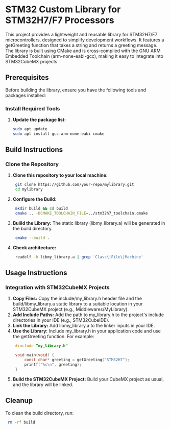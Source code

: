 # STM32 Custom Library for STM32H7/F7 Processors

This project provides a lightweight and reusable library for STM32H7/F7 microcontrollers, designed to simplify development workflows. It features a getGreeting function that takes a string and returns a greeting message. The library is built using CMake and is cross-compiled with the GNU ARM Embedded Toolchain (arm-none-eabi-gcc), making it easy to integrate into STM32CubeMX projects.

## Prerequisites

Before building the library, ensure you have the following tools and packages installed:

### Install Required Tools
1. **Update the package list:**
   ```bash
   sudo apt update
   sudo apt install gcc-arm-none-eabi cmake
   ```

## Build Instructions

### Clone the Repository
1. **Clone this repository to your local machine:**
   ```bash
    git clone https://github.com/your-repo/mylibrary.git
    cd mylibrary
   ```
2. **Configure the Build:**
   ```bash
    mkdir build && cd build
    cmake .. -DCMAKE_TOOLCHAIN_FILE=../stm32h7_toolchain.cmake
   ```
3. **Buiild the Library:**
The static library (libmy_library.a) will be generated in the build directory.
   ```bash
    cmake --build .
   ```
4. **Check architecture:**
   ```bash
    readelf -h libmy_library.a | grep 'Class\|File\|Machine'
   ```

## Usage Instructions
### Integration with STM32CubeMX Projects
   
1. **Copy Files:**
   Copy the include/my_library.h header file and the build/libmy_library.a static library to a suitable location in your STM32CubeMX project (e.g., Middlewares/MyLibrary).
2. **Add Include Paths:**
   Add the path to my_library.h to the project's include directories in your IDE (e.g., STM32CubeIDE).
3. **Link the Library:**
   Add libmy_library.a to the linker inputs in your IDE.
4. **Use the Library:**
   Include my_library.h in your application code and use the getGreeting function. For example:
   ```c
    #include "my_library.h"

    void main(void) {
        const char* greeting = getGreeting("STM32H7");
        printf("%s\n", greeting);
    }
   ```
5. **Build the STM32CubeMX Project:**
   Build your CubeMX project as usual, and the library will be linked.


## Cleanup
To clean the build directory, run:
   ```bash
    rm -rf build
   ```




